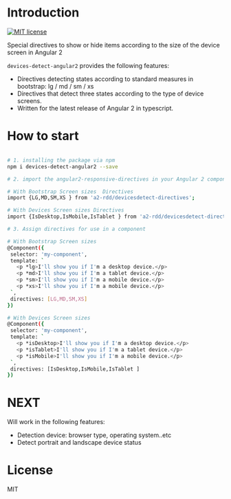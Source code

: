 # Introduction
[![MIT license](http://img.shields.io/badge/license-MIT-brightgreen.svg)](http://opensource.org/licenses/MIT)

Special directives to show or hide items according to the size of the device screen in Angular 2

`devices-detect-angular2` provides the following features:
 - Directives detecting states according to standard measures in bootstrap: lg / md / sm / xs
 - Directives that detect three states according to the type of device screens.
 - Written for the latest release of Angular 2 in typescript.
 
 # How to start
 
 ```bash

# 1. installing the package via npm 
npm i devices-detect-angular2 --save

# 2. import the angular2-responsive-directives in your Angular 2 component

# With Bootstrap Screen sizes  Directives
import {LG,MD,SM,XS } from 'a2-rdd/devicesdetect-directives';

# With Devices Screen sizes Directives
import {IsDesktop,IsMobile,IsTablet } from 'a2-rdd/devicesdetect-directives';

# 3. Assign directives for use in a component

# With Bootstrap Screen sizes
@Component({
  selector: 'my-component',
  template: `
    <p *lg>I'll show you if I'm a desktop device.</p>
    <p *md>I'll show you if I'm a tablet device.</p>
    <p *sm>I'll show you if I'm a mobile device.</p>
    <p *xs>I'll show you if I'm a mobile device.</p>
  `,
  directives: [LG,MD,SM,XS]
})

# With Devices Screen sizes
@Component({
  selector: 'my-component',
  template: `
    <p *isDesktop>I'll show you if I'm a desktop device.</p>
    <p *isTablet>I'll show you if I'm a tablet device.</p>
    <p *isMobile>I'll show you if I'm a mobile device.</p>
  `,
  directives: [IsDesktop,IsMobile,IsTablet ]
})

```



# NEXT 
Will work in the following features:

- Detection device: browser type, operating system..etc
- Detect portrait and landscape device status

# License

MIT 